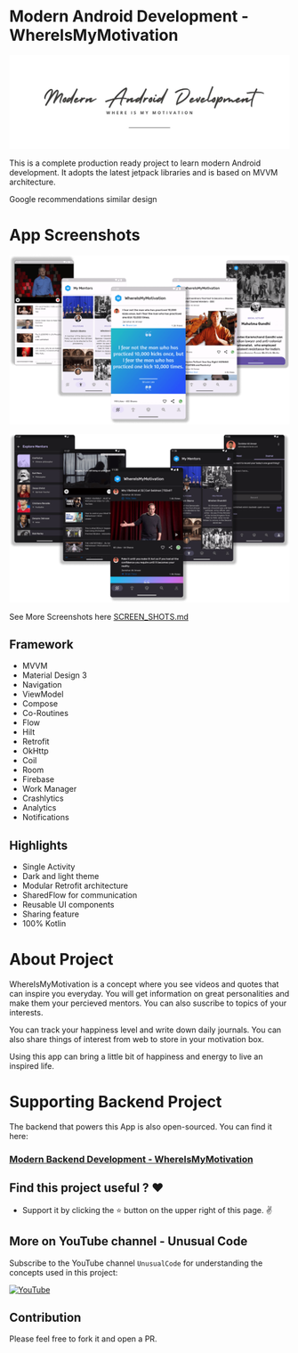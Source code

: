 # Modern Android Development - WhereIsMyMotivation

![Cover](docs/assets/cover.jpg)

This is a complete production ready project to learn modern Android development. It adopts the latest jetpack libraries and is based on MVVM architecture. 

Google recommendations similar design

# App Screenshots
![Light](docs/screenshots/display-light.png)

![Dark](docs/screenshots/display-dark.png)

See More Screenshots here [SCREEN_SHOTS.md](docs/SCREEN_SHOTS.md)

## Framework
- MVVM
- Material Design 3
- Navigation
- ViewModel
- Compose
- Co-Routines
- Flow
- Hilt
- Retrofit
- OkHttp
- Coil
- Room
- Firebase
- Work Manager
- Crashlytics
- Analytics
- Notifications

## Highlights
- Single Activity
- Dark and light theme
- Modular Retrofit architecture
- SharedFlow for communication
- Reusable UI components
- Sharing feature
- 100% Kotlin

# About Project
WhereIsMyMotivation is a concept where you see videos and quotes that can inspire you everyday. You will get information on great personalities and make them your percieved mentors. You can also suscribe to topics of your interests. 

You can track your happiness level and write down daily journals. You can also share things of interest from web to store in your motivation box.

Using this app can bring a little bit of happiness and energy to live an inspired life.


# Supporting Backend Project
The backend that powers this App is also open-sourced. You can find it here:

### [Modern Backend Development - WhereIsMyMotivation](https://github.com/janishar/wimm-node-app)

## Find this project useful ? :heart:
* Support it by clicking the :star: button on the upper right of this page. :v:

## More on YouTube channel - Unusual Code
Subscribe to the YouTube channel `UnusualCode` for understanding the concepts used in this project:

[![YouTube](https://img.shields.io/badge/YouTube-Subscribe-red?style=for-the-badge&logo=youtube&logoColor=white)](https://www.youtube.com/@unusualcode)

## Contribution
Please feel free to fork it and open a PR.